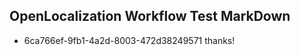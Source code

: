 ## OpenLocalization Workflow Test MarkDown
* 6ca766ef-9fb1-4a2d-8003-472d38249571 thanks!

<!--HONumber=Aug16_HO4-->


